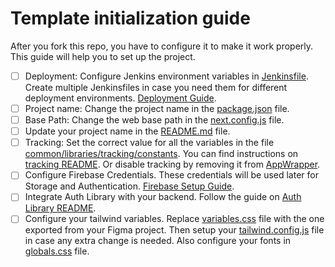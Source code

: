# Template initialization guide

After you fork this repo, you have to configure it to make it work properly. This guide will help you to set up the project.

- [ ] Deployment: Configure Jenkins environment variables in [Jenkinsfile](./Jenkinsfile). Create multiple Jenkinsfiles in case you need them for different deployment environments. [Deployment Guide](https://www.notion.so/Gu-a-Deploy-Jenkins-cc192f9cb41540ed8cf26386478eaad9).
- [ ] Project name: Change the project name in the [package.json](./package.json) file.
- [ ] Base Path: Change the web base path in the [next.config.js](./next.config.js) file.
- [ ] Update your project name in the [README.md](./README.md) file.
- [ ] Tracking: Set the correct value for all the variables in the file [common/libraries/tracking/constants](./common/libraries/tracking/constants.ts). You can find instructions on [tracking README](common/libraries/tracking/README.md). Or disable tracking by removing it from [AppWrapper](./common/components/AppWrapper/AppWrapper.tsx).
- [ ] Configure Firebase Credentials. These credentials will be used later for Storage and Authentication. [Firebase Setup Guide](https://www.notion.so/Gu-a-de-Firebase-Setup-d18e7e2a1f8c44cba728aca6c0927ecc).
- [ ] Integrate Auth Library with your backend. Follow the guide on [Auth Library README](./common/libraries/auth/README.md).
- [ ] Configure your tailwind variables. Replace [variables.css](./common/styles/variables.css) file with the one exported from your Figma project. Then setup your [tailwind.config.js](./tailwind.config.js) file in case any extra change is needed. Also configure your fonts in [globals.css](./common/styles/globals.css) file.
